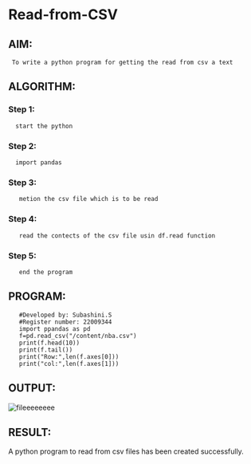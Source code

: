 # Read-from-CSV

## AIM:
     To write a python program for getting the read from csv a text

## ALGORITHM:
### Step 1:
      start the python
### Step 2:
      import pandas
### Step 3:
       metion the csv file which is to be read
### Step 4:
       read the contects of the csv file usin df.read function
### Step 5:
       end the program

## PROGRAM:
       #Developed by: Subashini.S
       #Register number: 22009344
       import ppandas as pd
       f=pd.read_csv("/content/nba.csv")
       print(f.head(10))
       print(f.tail())
       print("Row:",len(f.axes[0]))
       print("col:",len(f.axes[1]))

## OUTPUT:
![fileeeeeeee](https://user-images.githubusercontent.com/119404951/215110566-c66f2aab-be79-4d85-ac42-29ea32e41662.jpg)

## RESULT:
A python program to read from csv files has been created successfully.

